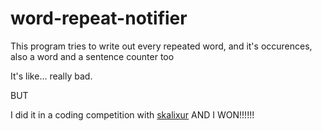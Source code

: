# word-repeat-notifier
This program tries to write out every repeated word, and it's occurences, also a word and a sentence counter too

It's like... really bad.

BUT

I did it in a coding competition with [skalixur](https://github.com/skalixur) AND I WON!!!!!!

